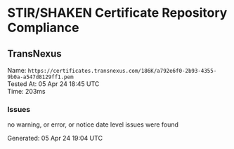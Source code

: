 # STIR/SHAKEN Certificate Repository Compliance

## TransNexus

Name: `https://certificates.transnexus.com/186K/a792e6f0-2b93-4355-9b0a-a547d8129ff1.pem`\
Tested At: 05 Apr 24 18:45 UTC\
Time: 203ms

### Issues

no warning, or error, or notice date level issues were found

Generated: 05 Apr 24 19:04 UTC